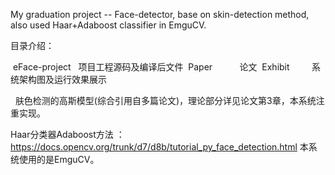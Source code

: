My graduation project -- Face-detector, base on skin-detection method, also used Haar+Adaboost classifier in EmguCV.

目录介绍：
  
  eFace-project   项目工程源码及编译后文件
  Paper           论文
  Exhibit         系统架构图及运行效果展示
  
  
肤色检测的高斯模型(综合引用自多篇论文)，理论部分详见论文第3章，本系统注重实现。

Haar分类器Adaboost方法 ：https://docs.opencv.org/trunk/d7/d8b/tutorial_py_face_detection.html   本系统使用的是EmguCV。
  
